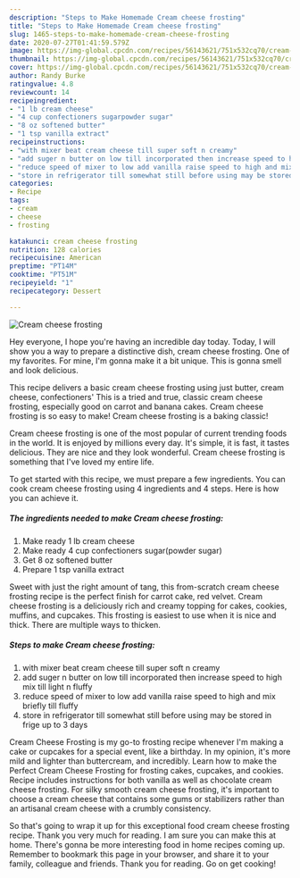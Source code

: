 ```yaml
---
description: "Steps to Make Homemade Cream cheese frosting"
title: "Steps to Make Homemade Cream cheese frosting"
slug: 1465-steps-to-make-homemade-cream-cheese-frosting
date: 2020-07-27T01:41:59.579Z
image: https://img-global.cpcdn.com/recipes/56143621/751x532cq70/cream-cheese-frosting-recipe-main-photo.jpg
thumbnail: https://img-global.cpcdn.com/recipes/56143621/751x532cq70/cream-cheese-frosting-recipe-main-photo.jpg
cover: https://img-global.cpcdn.com/recipes/56143621/751x532cq70/cream-cheese-frosting-recipe-main-photo.jpg
author: Randy Burke
ratingvalue: 4.8
reviewcount: 14
recipeingredient:
- "1 lb cream cheese"
- "4 cup confectioners sugarpowder sugar"
- "8 oz softened butter"
- "1 tsp vanilla extract"
recipeinstructions:
- "with mixer beat cream cheese till super soft n creamy"
- "add suger n butter on low till incorporated then increase speed to high mix till light n fluffy"
- "reduce speed of mixer to low add vanilla raise speed to high and mix briefly till fluffy"
- "store in refrigerator till somewhat still before using may be stored in frige up to 3 days"
categories:
- Recipe
tags:
- cream
- cheese
- frosting

katakunci: cream cheese frosting 
nutrition: 128 calories
recipecuisine: American
preptime: "PT14M"
cooktime: "PT51M"
recipeyield: "1"
recipecategory: Dessert

---
```



![Cream cheese frosting](https://img-global.cpcdn.com/recipes/56143621/751x532cq70/cream-cheese-frosting-recipe-main-photo.jpg)

Hey everyone, I hope you're having an incredible day today. Today, I will show you a way to prepare a distinctive dish, cream cheese frosting. One of my favorites. For mine, I'm gonna make it a bit unique. This is gonna smell and look delicious.

This recipe delivers a basic cream cheese frosting using just butter, cream cheese, confectioners&#39; This is a tried and true, classic cream cheese frosting, especially good on carrot and banana cakes. Cream cheese frosting is so easy to make! Cream cheese frosting is a baking classic!

Cream cheese frosting is one of the most popular of current trending foods in the world. It is enjoyed by millions every day. It's simple, it is fast, it tastes delicious. They are nice and they look wonderful. Cream cheese frosting is something that I've loved my entire life.


To get started with this recipe, we must prepare a few ingredients. You can cook cream cheese frosting using 4 ingredients and 4 steps. Here is how you can achieve it.

<!--inarticleads1-->

##### The ingredients needed to make Cream cheese frosting:

1. Make ready 1 lb cream cheese
1. Make ready 4 cup confectioners sugar(powder sugar)
1. Get 8 oz softened butter
1. Prepare 1 tsp vanilla extract


Sweet with just the right amount of tang, this from-scratch cream cheese frosting recipe is the perfect finish for carrot cake, red velvet. Cream cheese frosting is a deliciously rich and creamy topping for cakes, cookies, muffins, and cupcakes. This frosting is easiest to use when it is nice and thick. There are multiple ways to thicken. 

<!--inarticleads2-->

##### Steps to make Cream cheese frosting:

1. with mixer beat cream cheese till super soft n creamy
1. add suger n butter on low till incorporated then increase speed to high mix till light n fluffy
1. reduce speed of mixer to low add vanilla raise speed to high and mix briefly till fluffy
1. store in refrigerator till somewhat still before using may be stored in frige up to 3 days


Cream Cheese Frosting is my go-to frosting recipe whenever I&#39;m making a cake or cupcakes for a special event, like a birthday. In my opinion, it&#39;s more mild and lighter than buttercream, and incredibly. Learn how to make the Perfect Cream Cheese Frosting for frosting cakes, cupcakes, and cookies. Recipe includes instructions for both vanilla as well as chocolate cream cheese frosting. For silky smooth cream cheese frosting, it&#39;s important to choose a cream cheese that contains some gums or stabilizers rather than an artisanal cream cheese with a crumbly consistency. 

So that's going to wrap it up for this exceptional food cream cheese frosting recipe. Thank you very much for reading. I am sure you can make this at home. There's gonna be more interesting food in home recipes coming up. Remember to bookmark this page in your browser, and share it to your family, colleague and friends. Thank you for reading. Go on get cooking!
